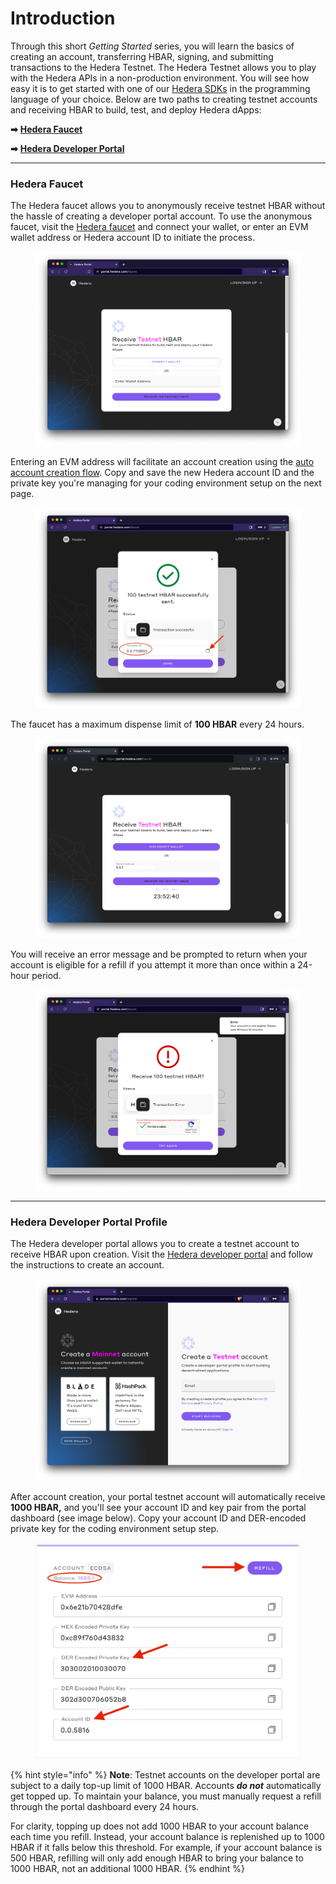 # Introduction

Through this short _Getting Started_ series, you will learn the basics of creating an account, transferring HBAR, signing, and submitting transactions to the Hedera Testnet. The Hedera Testnet allows you to play with the Hedera APIs in a non-production environment. You will see how easy it is to get started with one of our [Hedera SDKs](../sdks-and-apis/) in the programming language of your choice. Below are two paths to creating testnet accounts and receiving HBAR to build, test, and deploy Hedera dApps:

**➡** [**Hedera Faucet**](introduction.md#hedera-faucet)

**➡** [**Hedera Developer Portal**](introduction.md#hedera-developer-portal-profile)

***

### Hedera Faucet

The Hedera faucet allows you to anonymously receive testnet HBAR without the hassle of creating a developer portal account. To use the anonymous faucet, visit the [Hedera faucet](https://portal.hedera.com/faucet) and connect your wallet, or enter an EVM wallet address or Hedera account ID to initiate the process.

<figure><img src="../.gitbook/assets/faucet-receive-hbar.png" alt=""><figcaption></figcaption></figure>

Entering an EVM address will facilitate an account creation using the [auto account creation flow](../core-concepts/accounts/auto-account-creation.md#auto-account-creation-evm-address-alias). Copy and save the new Hedera account ID and the private key you're managing for your coding environment setup on the next page.

<figure><img src="../.gitbook/assets/faucet-success-account-id.png" alt=""><figcaption></figcaption></figure>

The faucet has a maximum dispense limit of **100 HBAR** every 24 hours.

<figure><img src="../.gitbook/assets/faucet-wallet-timer.png" alt=""><figcaption></figcaption></figure>

You will receive an error message and be prompted to return when your account is eligible for a refill if you attempt it more than once within a 24-hour period.

<figure><img src="../.gitbook/assets/faucet-receive-error.png" alt=""><figcaption></figcaption></figure>

***

### Hedera Developer Portal Profile

The Hedera developer portal allows you to create a testnet account to receive HBAR upon creation. Visit the [Hedera developer portal](https://portal.hedera.com/register) and follow the instructions to create an account.

<figure><img src="../.gitbook/assets/portal testnet account.png" alt="Screenshot of the Hedera Developer portal (portal.hedera.com/register) account creation page."><figcaption></figcaption></figure>

After account creation, your portal testnet account will automatically receive **1000 HBAR,** and you'll see your account ID and key pair from the portal dashboard (see image below). Copy your account ID and DER-encoded private key for the coding environment setup step.

<figure><img src="../.gitbook/assets/faucet-der-account-id.png" alt="" width="563"><figcaption></figcaption></figure>

{% hint style="info" %}
**Note**: Testnet accounts on the developer portal are subject to a daily top-up limit of 1000 HBAR. Accounts _**do not**_ automatically get topped up. To maintain your balance, you must manually request a refill through the portal dashboard every 24 hours.

For clarity, topping up does not add 1000 HBAR to your account balance each time you refill. Instead, your account balance is replenished up to 1000 HBAR if it falls below this threshold. For example, if your account balance is 500 HBAR, refilling will only add enough HBAR to bring your balance to 1000 HBAR, not an additional 1000 HBAR.&#x20;
{% endhint %}
